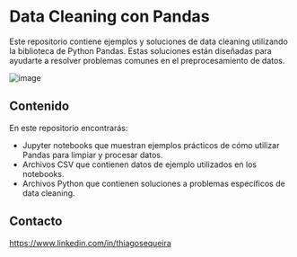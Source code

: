 # Data Cleaning con Pandas

Este repositorio contiene ejemplos y soluciones de data cleaning utilizando la biblioteca de Python Pandas. Estas soluciones  están diseñadas para ayudarte a resolver problemas comunes en el preprocesamiento de datos.

![image](https://user-images.githubusercontent.com/73362049/232578694-dc424bf0-1079-4bc1-94b0-81fb8cd197e0.png)


## Contenido

En este repositorio encontrarás:

- Jupyter notebooks que muestran ejemplos prácticos de cómo utilizar Pandas para limpiar y procesar datos.
- Archivos CSV que contienen datos de ejemplo utilizados en los notebooks.
- Archivos Python que contienen soluciones a problemas específicos de data cleaning.

## Contacto

https://www.linkedin.com/in/thiagosequeira
